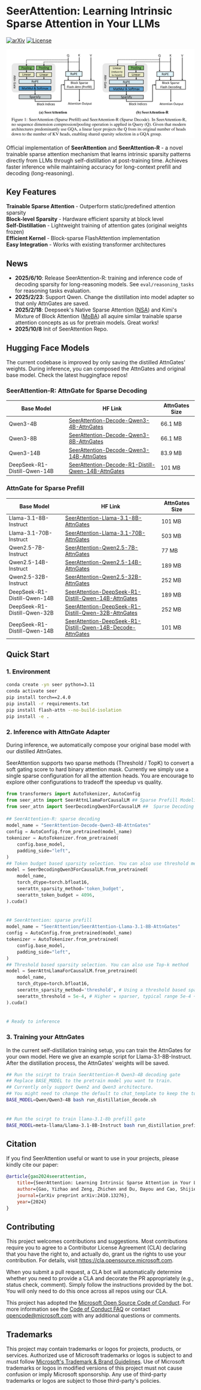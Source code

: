 # SeerAttention: Learning Intrinsic Sparse Attention in Your LLMs

[![arXiv](https://img.shields.io/badge/arXiv-2410.13276-b31b1b.svg)](https://arxiv.org/abs/2410.13276)
[![License](https://img.shields.io/badge/License-MIT-green.svg)](LICENSE)

![SeerAttention Architecture](figures/seerattention-r.png)


Official implementation of **SeerAttention** and **SeerAttention-R** - a novel trainable sparse attention mechanism that learns intrinsic sparsity patterns directly from LLMs through self-distillation at post-training time. Achieves faster inference while maintaining accuracy for long-context prefill and decoding (long-reasoning).

## Key Features
**Trainable Sparse Attention** - Outperform static/predefined attention sparsity    
**Block-level Sparsity** - Hardware efficient sparsity at block level  
**Self-Distillation** - Lightweight training of attention gates (original weights frozen)  
**Efficient Kernel** -  Block-sparse FlashAttention implementation  
**Easy Integration** - Works with existing transformer architectures


## News
- **2025/6/10**: Release SeerAttention-R: training and inference code of decoding sparsity for long-reasoning models. See `eval/reasoning_tasks` for reasoning tasks evaluation.
- **2025/2/23**: Support Qwen. Change the distillation into model adapter so that only AttnGates are saved.
- **2025/2/18**: Deepseek's Native Sparse Attention ([NSA](https://arxiv.org/abs/2502.11089)) and Kimi's Mixture of Block Attention ([MoBA](https://github.com/MoonshotAI/MoBA)) all aquire similar trainable sparse attention concepts as us for pretrain models. Great works!
- **2025/10/8** Init of SeerAttention Repo. 






## Hugging Face Models
The current codebase is improved by only saving the distilled AttnGates' weights. During inference, you can composed the AttnGates and original base model. Check the latest huggingface repos!

### SeerAttention-R: AttnGate for Sparse Decoding

| Base Model                          | HF Link                                                                 | AttnGates Size |
|-------------------------------------|-------------------------------------------------------------------------|----------------|
| Qwen3-4B                            | [SeerAttention-Decode-Qwen3-4B-AttnGates](https://huggingface.co/SeerAttention/SeerAttention-Decode-Qwen3-4B-AttnGates)        | 66.1 MB      |
| Qwen3-8B                            | [SeerAttention-Decode-Qwen3-8B-AttnGates](https://huggingface.co/SeerAttention/SeerAttention-Decode-Qwen3-8B-AttnGates)        | 66.1 MB      |
| Qwen3-14B                           | [SeerAttention-Decode-Qwen3-14B-AttnGates](https://huggingface.co/SeerAttention/SeerAttention-Decode-Qwen3-14B-AttnGates)       | 83.9 MB      |
| DeepSeek-R1-Distill-Qwen-14B        | [SeerAttention-Decode-R1-Distill-Qwen-14B-AttnGates](https://huggingface.co/SeerAttention/SeerAttention-Decode-R1-Distill-Qwen-14B-AttnGates)          | 101 MB       |


### AttnGate for Sparse Prefill

| Base Model                          | HF Link                                                                 | AttnGates Size |
|-------------------------------------|-------------------------------------------------------------------------|----------------|
| Llama-3.1-8B-Instruct               | [SeerAttention-Llama-3.1-8B-AttnGates](https://huggingface.co/SeerAttention/SeerAttention-Llama-3.1-8B-AttnGates)    | 101 MB       |
| Llama-3.1-70B-Instruct              | [SeerAttention-Llama-3.1-70B-AttnGates](https://huggingface.co/SeerAttention/SeerAttention-Llama-3.1-70B-AttnGates)   | 503 MB       |
| Qwen2.5-7B-Instruct                 | [SeerAttention-Qwen2.5-7B-AttnGates](https://huggingface.co/SeerAttention/SeerAttention-Qwen2.5-7B-AttnGates)         | 77 MB        |
| Qwen2.5-14B-Instruct                | [SeerAttention-Qwen2.5-14B-AttnGates](https://huggingface.co/SeerAttention/SeerAttention-Qwen2.5-14B-AttnGates)        | 189 MB       |
| Qwen2.5-32B-Instruct                | [SeerAttention-Qwen2.5-32B-AttnGates](https://huggingface.co/SeerAttention/SeerAttention-Qwen2.5-32B-AttnGates)        | 252 MB       |
| DeepSeek-R1-Distill-Qwen-14B        | [SeerAttention-DeepSeek-R1-Distill-Qwen-14B-AttnGates](https://huggingface.co/SeerAttention/SeerAttention-DeepSeek-R1-Distill-Qwen-14B-AttnGates) | 189 MB       |
| DeepSeek-R1-Distill-Qwen-32B        | [SeerAttention-DeepSeek-R1-Distill-Qwen-32B-AttnGates](https://huggingface.co/SeerAttention/SeerAttention-DeepSeek-R1-Distill-Qwen-32B-AttnGates) | 252 MB       |
| DeepSeek-R1-Distill-Qwen-14B        | [SeerAttention-DeepSeek-R1-Distill-Qwen-14B-Decode-AttnGates](https://huggingface.co/SeerAttention/SeerAttention-DeepSeek-R1-Distill-Qwen-14B-Decode-AttnGates) | 101 MB       |


## Quick Start

### 1. Environment
```bash
conda create -yn seer python=3.11
conda activate seer
pip install torch==2.4.0
pip install -r requirements.txt
pip install flash-attn --no-build-isolation
pip install -e . 
```



### 2. Inference with AttnGate Adapter
During inference, we automatically compose your original base model with our distilled AttnGates.

SeerAttention supports two sparse methods (Threshold / TopK) to convert a soft gating score to hard binary attention mask. Currently we simply use a single sparse configuration for all the attention heads. You are encourage to explore other configurations to tradeoff the speedup vs quality.
```python
from transformers import AutoTokenizer, AutoConfig
from seer_attn import SeerAttnLlamaForCausalLM ## Sparse Prefill Modeling
from seer_attn import SeerDecodingQwen3ForCausalLM ##  Sparse Decoding Modeling

## SeerAttention-R: sparse decoding 
model_name = "SeerAttention-Decode-Qwen3-4B-AttnGates"
config = AutoConfig.from_pretrained(model_name)
tokenizer = AutoTokenizer.from_pretrained(
    config.base_model, 
    padding_side="left",
)
## Token budget based sparsity selection. You can also use threshold method
model = SeerDecodingQwen3ForCausalLM.from_pretrained(
    model_name,
    torch_dtype=torch.bfloat16,
    seerattn_sparsity_method='token_budget', 
    seerattn_token_budget = 4096, 
).cuda()


## SeerAttention: sparse prefill 
model_name = "SeerAttention/SeerAttention-Llama-3.1-8B-AttnGates"
config = AutoConfig.from_pretrained(model_name)
tokenizer = AutoTokenizer.from_pretrained(
    config.base_model, 
    padding_side="left",
)
## Threshold based sparsity selection. You can also use Top-k method
model = SeerAttnLlamaForCausalLM.from_pretrained(
    model_name,
    torch_dtype=torch.bfloat16,
    seerattn_sparsity_method='threshold', # Using a threshold based sparse method, 
    seerattn_threshold = 5e-4, # Higher = sparser, typical range 5e-4 ~ 5e-3
).cuda()


# Ready to inference
```

### 3. Training your AttnGates
In the current self-distillation training setup, you can train the AttnGates for your own model. Here we give an example script for Llama-3.1-8B-Instruct. After the distillation process, the AttnGates' weights will be saved.

```bash
## Run the scirpt to train SeerAttention-R Qwen3-4B decoding gate
## Replace BASE_MODEL to the pretrain model you want to train. 
## Currently only support Qwen2 and Qwen3 architecture. 
## You might need to change the default to chat_template to keep the tokens between <think> </think>. See `chat_template` for examples. 
BASE_MODEL=Qwen/Qwen3-4B bash run_distillation_decode.sh


## Run the scirpt to train llama-3.1-8b prefill gate
BASE_MODEL=meta-llama/Llama-3.1-8B-Instruct bash run_distillation_prefill.sh

```

## Citation

If you find SeerAttention useful or want to use in your projects, please kindly cite our paper:

```bibtex
@article{gao2024seerattention,
    title={SeerAttention: Learning Intrinsic Sparse Attention in Your LLMs},
    author={Gao, Yizhao and Zeng, Zhichen and Du, Dayou and Cao, Shijie and So, Hayden Kwok-Hay and Cao, Ting and Yang, Fan and Yang, Mao},
    journal={arXiv preprint arXiv:2410.13276},
    year={2024}
}

```


## Contributing

This project welcomes contributions and suggestions.  Most contributions require you to agree to a
Contributor License Agreement (CLA) declaring that you have the right to, and actually do, grant us
the rights to use your contribution. For details, visit https://cla.opensource.microsoft.com.

When you submit a pull request, a CLA bot will automatically determine whether you need to provide
a CLA and decorate the PR appropriately (e.g., status check, comment). Simply follow the instructions
provided by the bot. You will only need to do this once across all repos using our CLA.

This project has adopted the [Microsoft Open Source Code of Conduct](https://opensource.microsoft.com/codeofconduct/).
For more information see the [Code of Conduct FAQ](https://opensource.microsoft.com/codeofconduct/faq/) or
contact [opencode@microsoft.com](mailto:opencode@microsoft.com) with any additional questions or comments.

## Trademarks

This project may contain trademarks or logos for projects, products, or services. Authorized use of Microsoft 
trademarks or logos is subject to and must follow 
[Microsoft's Trademark & Brand Guidelines](https://www.microsoft.com/en-us/legal/intellectualproperty/trademarks/usage/general).
Use of Microsoft trademarks or logos in modified versions of this project must not cause confusion or imply Microsoft sponsorship.
Any use of third-party trademarks or logos are subject to those third-party's policies.
